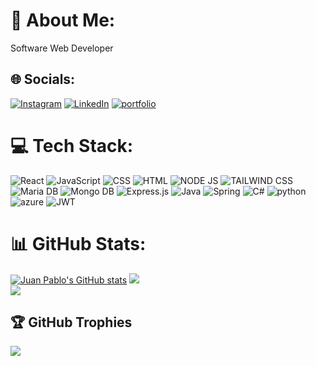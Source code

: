 # 💫 About Me:
Software Web Developer
<!--devops learner-->


## 🌐 Socials:
[![Instagram](https://img.shields.io/badge/Instagram-%23E4405F.svg?logo=Instagram&logoColor=white)](https://instagram.com/jprp147) 
[![LinkedIn](https://img.shields.io/badge/LinkedIn-%230077B5.svg?logo=linkedin&logoColor=white)](https://www.linkedin.com/in/juan-pablo-rold%C3%A1n-pati%C3%B1o/)
[![portfolio](https://img.shields.io/badge/Portfolio-darkgreen)](https://jprp-portfolio.vercel.app/)




# 💻 Tech Stack:
![React](https://img.shields.io/badge/react-black?style=for-the-badge&logo=react)
![JavaScript](https://img.shields.io/badge/JavaScript-black?style=for-the-badge&logo=javascript)
![CSS](https://img.shields.io/badge/CSS-black?style=for-the-badge&logo=css3)
![HTML](https://img.shields.io/badge/HTML-black?style=for-the-badge&logo=html5)
![NODE JS](https://img.shields.io/badge/node.js-black?style=for-the-badge&logo=node.js)
![TAILWIND CSS](https://img.shields.io/badge/tailwindcss-black?style=for-the-badge&logo=tailwindcss)
![Maria DB](https://img.shields.io/badge/SQL-black?style=for-the-badge&logo=mariadb)
![Mongo DB](https://img.shields.io/badge/NoSQL-black?style=for-the-badge&logo=mongodb)
![Express.js](https://img.shields.io/badge/Express.js-black?style=for-the-badge&logo=express)
![Java](https://img.shields.io/badge/Java-black?style=for-the-badge&logo=java)
![Spring](https://img.shields.io/badge/Spring-black?style=for-the-badge&logo=spring)
![C#](https://img.shields.io/badge/C%23-black?style=for-the-badge&logo=c-sharp)
![python](https://img.shields.io/badge/python-black?style=for-the-badge&logo=python)
![azure](https://img.shields.io/badge/azure-black?style=for-the-badge&logo=azure-devops)
![JWT](https://img.shields.io/badge/JWT-black?style=for-the-badge&logo=json-web-tokens)



# 📊 GitHub Stats:
[![Juan Pablo's GitHub stats](https://github-readme-stats.vercel.app/api?username=JuanPabloRP)](https://github.com/JuanPabloRP/github-readme-stats)
![](https://github-readme-streak-stats.herokuapp.com/?user=JuanPabloRP&theme=default&hide_border=false)<br/>
![](https://github-readme-stats.vercel.app/api/top-langs/?username=JuanPabloRP&theme=default&hide_border=false&include_all_commits=true&count_private=true&layout=compact)

## 🏆 GitHub Trophies
![](https://github-profile-trophy.vercel.app/?username=JuanPabloRP&theme=flat&no-frame=true&no-bg=true&margin-w=4)

<!-- Proudly created with GPRM ( https://gprm.itsvg.in ) -->





<!--
**JuanPabloRP/JuanPabloRP** is a ✨ _special_ ✨ repository because its `README.md` (this file) appears on your GitHub profile.

Here are some ideas to get you started:

- 🔭 I’m currently working on ...
- 🌱 I’m currently learning ...
- 👯 I’m looking to collaborate on ...
- 🤔 I’m looking for help with ...
- 💬 Ask me about ...
- 📫 How to reach me: ...
- 😄 Pronouns: ...
- ⚡ Fun fact: ...
-->
